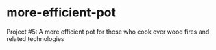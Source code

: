 # more-efficient-pot
Project #5: A more efficient pot for those who cook over wood fires and related technologies
